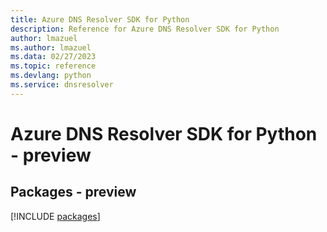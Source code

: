 ```yaml
---
title: Azure DNS Resolver SDK for Python
description: Reference for Azure DNS Resolver SDK for Python
author: lmazuel
ms.author: lmazuel
ms.data: 02/27/2023
ms.topic: reference
ms.devlang: python
ms.service: dnsresolver
---
```

# Azure DNS Resolver SDK for Python - preview
## Packages - preview
[!INCLUDE [packages](dns-resolver-index.md)]
